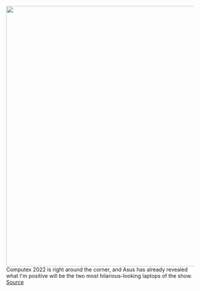 <img src='https://cdn.vox-cdn.com/thumbor/_XHp-1-nrCB5a7icQozZWkwqN8w=/0x0:6178x3667/1200x800/filters:focal(2595x1340:3583x2328)/cdn.vox-cdn.com/uploads/chorus_image/image/70848900/Vivobook_13_Slate_OLED_Steven_Harrington_Edition_PR_photo_Smart_Cover.0.png' width='700px' /><br/>
Computex 2022 is right around the corner, and Asus has already revealed what I'm positive will be the two most hilarious-looking laptops of the show.
<a href='https://www.theverge.com/2022/5/9/23058543/asus-vivobook-slate-13-oled-steven-harrington-philip-colbert'> Source <a/>